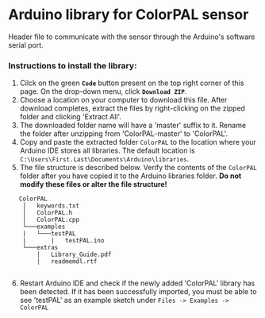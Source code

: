 # Arduino library for ColorPAL sensor
Header file to communicate with the sensor through the Arduino's software serial port.

### Instructions to install the library:
1. Cilck on the green **`Code`** button present on the top right corner of this page. On the drop-down menu, click **`Download ZIP`**.
2. Choose a location on your computer to download this file. After download completes, extract the files by right-clicking on the zipped folder and clicking 'Extract All'.
3. The downloaded folder name will have a 'master' suffix to it. Rename the folder after unzipping from 'ColorPAL-master' to 'ColorPAL'.
4. Copy and paste the extracted folder `ColorPAL` to the location where your Arduino IDE stores all libraries. The default location is `C:\Users\First.Last\Documents\Arduino\libraries`.
5. The file structure is described below. Verify the contents of the `ColorPAL` folder after you have copied it to the Arduino libraries folder. **Do not modify these files or alter the file structure!**
```
   ColorPAL
    │   keywords.txt
    │   ColorPAL.h
    │   ColorPAL.cpp
    └───examples
    |   └───testPAL
    |       |   testPAL.ino
    └───extras
        |   Library_Guide.pdf
        |   readmemdl.rtf
        
```
6. Restart Arduino IDE and check if the newly added 'ColorPAL' library has been detected. If it has been successfully imported, you must be able to see 'testPAL' as an example sketch under `Files -> Examples -> ColorPAL`
